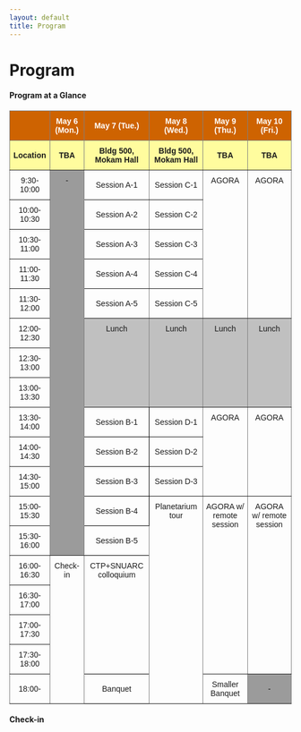 ```yaml
---
layout: default
title: Program
---
```

<style>
  .post p, 
  .post ul, 
  .post ol, 
  .post dl {
    font-size: 80%; /* Adjust the percentage to your desired font size */
  }
</style>
  
<div class="post">
	<h1 class="pageTitle">Program</h1>
</div>

<div class="post">
<h4>Program at a Glance</h4>

<style type="text/css">
.tg  {border-collapse:collapse;border-spacing:0;}
.tg td{border-color:black;border-style:solid;border-width:1px;font-family:Arial, sans-serif;font-size:14px;
  overflow:hidden;padding:10px 5px;word-break:normal;}
.tg th{border-color:black;border-style:solid;border-width:1px;font-family:Arial, sans-serif;font-size:14px;
  font-weight:normal;overflow:hidden;padding:10px 5px;word-break:normal;}
.tg .tg-pb0m{border-color:inherit;text-align:center;vertical-align:bottom}
.tg .tg-9wq8{border-color:inherit;text-align:center;vertical-align:middle}
.tg .tg-baqh{text-align:center;vertical-align:top}
.tg .tg-c3ow{border-color:inherit;text-align:center;vertical-align:top}
.tg .tg-2txf{background-color:#FFFC9E;border-color:inherit;font-weight:bold;text-align:center;vertical-align:middle}
.tg .tg-d096{background-color:#C0C0C0;border-color:inherit;text-align:center;vertical-align:top}
.tg .tg-5781{background-color:#CE6301;border-color:inherit;text-align:left;vertical-align:middle}
.tg .tg-jqlo{background-color:#CE6301;border-color:inherit;color:#FFF;font-weight:bold;text-align:center;vertical-align:middle}
.tg .tg-9u2q{background-color:#9b9b9b;border-color:inherit;text-align:center;vertical-align:top}
.tg .tg-nrix{text-align:center;vertical-align:middle}
.tg .tg-haji{background-color:#9b9b9b;border-color:inherit;text-align:center;vertical-align:middle}
</style>
<table class="tg">
<thead>
  <tr>
    <th class="tg-5781"></th>
    <th class="tg-jqlo"><span style="font-weight:bold;color:#FFF;background-color:#CE6301">May 6 (Mon.)</span></th>
    <th class="tg-jqlo"><span style="font-weight:bold;color:#FFF;background-color:#CE6301">May 7 (Tue.)</span></th>
    <th class="tg-jqlo"><span style="font-weight:bold;color:#FFF;background-color:#CE6301">May 8 (Wed.)</span></th>
    <th class="tg-jqlo"><span style="font-weight:bold;color:#FFF;background-color:#CE6301">May 9 (Thu.)</span></th>
    <th class="tg-jqlo"><span style="font-weight:bold;color:#FFF;background-color:#CE6301">May 10 (Fri.)</span></th>
  </tr>
</thead>
<tbody>
  <tr>
    <td class="tg-2txf"><span style="font-weight:bold;background-color:#FFFC9E">Location</span></td>
    <td class="tg-2txf"><span style="font-weight:bold;background-color:#FFFC9E">TBA</span></td>
    <td class="tg-2txf"><span style="font-weight:bold;background-color:#FFFC9E">Bldg 500, Mokam Hall</span></td>
    <td class="tg-2txf"><span style="font-weight:bold;background-color:#FFFC9E">Bldg 500, Mokam Hall</span></td>
    <td class="tg-2txf"><span style="font-weight:bold;background-color:#FFFC9E">TBA</span></td>
    <td class="tg-2txf"><span style="font-weight:bold;background-color:#FFFC9E">TBA</span></td>
  </tr>
  <tr>
    <td class="tg-9wq8"><span style="font-weight:normal">9:30-10:00</span></td>
    <td class="tg-9u2q" rowspan="13">-</td>
    <td class="tg-9wq8">Session A-1</td>
    <td class="tg-9wq8">Session C-1</td>
    <td class="tg-c3ow" rowspan="5">AGORA</td>
    <td class="tg-c3ow" rowspan="5">AGORA</td>
  </tr>
  <tr>
    <td class="tg-9wq8"><span style="font-weight:normal">10:00-10:30</span></td>
    <td class="tg-9wq8">Session A-2</td>
    <td class="tg-9wq8">Session C-2</td>
  </tr>
  <tr>
    <td class="tg-9wq8">10:30-11:00</td>
    <td class="tg-9wq8">Session A-3</td>
    <td class="tg-9wq8">Session C-3</td>
  </tr>
  <tr>
    <td class="tg-pb0m">11:00-11:30</td>
    <td class="tg-9wq8">Session A-4</td>
    <td class="tg-9wq8">Session C-4</td>
  </tr>
  <tr>
    <td class="tg-9wq8">11:30-12:00</td>
    <td class="tg-9wq8">Session A-5</td>
    <td class="tg-9wq8">Session C-5</td>
  </tr>
  <tr>
    <td class="tg-9wq8">12:00-12:30</td>
    <td class="tg-d096" rowspan="3">Lunch</td>
    <td class="tg-d096" rowspan="3">Lunch</td>
    <td class="tg-d096" rowspan="3">Lunch</td>
    <td class="tg-d096" rowspan="3">Lunch</td>
  </tr>
  <tr>
    <td class="tg-9wq8">12:30-13:00</td>
  </tr>
  <tr>
    <td class="tg-9wq8">13:00-13:30</td>
  </tr>
  <tr>
    <td class="tg-9wq8">13:30-14:00</td>
    <td class="tg-nrix">Session B-1</td>
    <td class="tg-9wq8">Session D-1</td>
    <td class="tg-c3ow" rowspan="3">AGORA</td>
    <td class="tg-c3ow" rowspan="3">AGORA</td>
  </tr>
  <tr>
    <td class="tg-9wq8">14:00-14:30</td>
    <td class="tg-nrix">Session B-2</td>
    <td class="tg-9wq8">Session D-2</td>
  </tr>
  <tr>
    <td class="tg-9wq8">14:30-15:00</td>
    <td class="tg-nrix">Session B-3</td>
    <td class="tg-9wq8">Session D-3</td>
  </tr>
  <tr>
    <td class="tg-9wq8">15:00-15:30</td>
    <td class="tg-nrix">Session B-4</td>
    <td class="tg-c3ow" rowspan="7">Planetarium tour</td>
    <td class="tg-c3ow" rowspan="6">AGORA w/ remote session</td>
    <td class="tg-c3ow" rowspan="6">AGORA w/ remote session</td>
  </tr>
  <tr>
    <td class="tg-9wq8">15:30-16:00</td>
    <td class="tg-nrix">Session B-5</td>
  </tr>
  <tr>
    <td class="tg-9wq8">16:00-16:30</td>
    <td class="tg-c3ow" rowspan="5">Check-in</td>
    <td class="tg-baqh" rowspan="4">CTP+SNUARC colloquium</td>
  </tr>
  <tr>
    <td class="tg-9wq8">16:30-17:00</td>
  </tr>
  <tr>
    <td class="tg-9wq8">17:00-17:30</td>
  </tr>
  <tr>
    <td class="tg-9wq8">17:30-18:00</td>
  </tr>
  <tr>
    <td class="tg-9wq8">18:00-</td>
    <td class="tg-nrix">Banquet</td>
    <td class="tg-9wq8">Smaller Banquet</td>
    <td class="tg-haji">-</td>
  </tr>
</tbody>
</table>

<h4>Check-in</h4>




</div>
